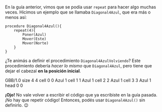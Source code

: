 En la guía anterior, vimos que se podía usar `repeat` para hacer algo muchas veces. Hicimos un ejemplo que se llamaba `Diagonal4Azul`, que era más o menos así:

```gobstones
procedure Diagonal4Azul(){
    repeat(4){
        Poner(Azul)
        Mover(Este)
        Mover(Norte)
    }
}
```

¿Te animás a definir el procedimiento `Diagonal4AzulVolviendo`? Este procedimiento debería _hacer lo mismo_ que `Diagonal4Azul`, pero tiene que dejar el cabezal **en la posición inicial**.

<gs-board>
  GBB/1.0
   size 4 4
   cell 0 0 Azul 1 
   cell 1 1 Azul 1 
   cell 2 2 Azul 1 
   cell 3 3 Azul 1 
   head 0 0
</gs-board>

**¡Ojo!** No vale volver a escribir el código que ya escribiste en la guía pasada. ¡No hay que repetir código!
Entonces, podés usar `Diagonal4Azul()` sin definirlo. :wink:
